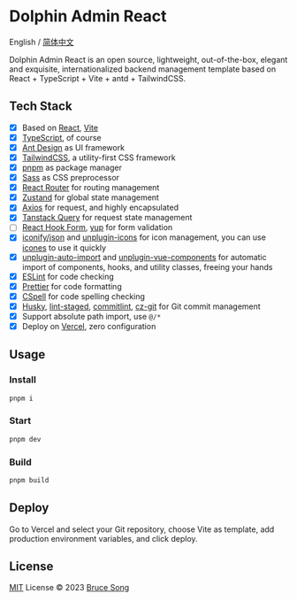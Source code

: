 # Dolphin Admin React

English / [简体中文](./README.zh-CN.md)

Dolphin Admin React is an open source, lightweight, out-of-the-box, elegant and exquisite, internationalized
backend management template based on React + TypeScript + Vite + antd + TailwindCSS.

## Tech Stack

- [x] Based on [React](https://react.dev/), [Vite](https://vitejs.dev/)
- [x] [TypeScript](https://www.typescriptlang.org/), of course
- [x] [Ant Design](https://ant.design/) as UI framework
- [x] [TailwindCSS](https://tailwindcss.com/), a utility-first CSS framework
- [x] [pnpm](https://pnpm.io/) as package manager
- [x] [Sass](https://sass-lang.com/) as CSS preprocessor
- [x] [React Router](https://reactrouter.com/) for routing management
- [x] [Zustand](https://zustand-demo.pmnd.rs/) for global state management
- [x] [Axios](https://axios-http.com/) for request, and highly encapsulated
- [x] [Tanstack Query](https://tanstack.com/) for request state management
- [ ] [React Hook Form](https://www.react-hook-form.com/), [yup](https://github.com/jquense/yup) for form validation
- [x] [iconify/json](https://iconify.design/) and [unplugin-icons](https://github.com/antfu/unplugin-icons)
      for icon management, you can use [icones](https://icones.js.org/) to use it quickly
- [x] [unplugin-auto-import](https://github.com/antfu/unplugin-auto-import) and
      [unplugin-vue-components](https://github.com/antfu/unplugin-vue-components) for automatic import
      of components, hooks, and utility classes, freeing your hands
- [x] [ESLint](https://eslint.org/) for code checking
- [x] [Prettier](https://prettier.io/) for code formatting
- [x] [CSpell](https://cspell.org/) for code spelling checking
- [x] [Husky](https://typicode.github.io/husky/), [lint-staged](https://github.com/okonet/lint-staged),
      [commitlint](https://commitlint.js.org/#/), [cz-git](https://cz-git.qbb.sh/) for Git commit management
- [x] Support absolute path import, use `@/*`
- [x] Deploy on [Vercel](https://vercel.com/), zero configuration

## Usage

### Install

```bash
pnpm i
```

### Start

```bash
pnpm dev
```

### Build

```bash
pnpm build
```

## Deploy

Go to Vercel and select your Git repository, choose Vite as template, add production environment variables, and click deploy.

## License

[MIT](/LICENSE) License &copy; 2023 [Bruce Song](https://github.com/recallwei)
